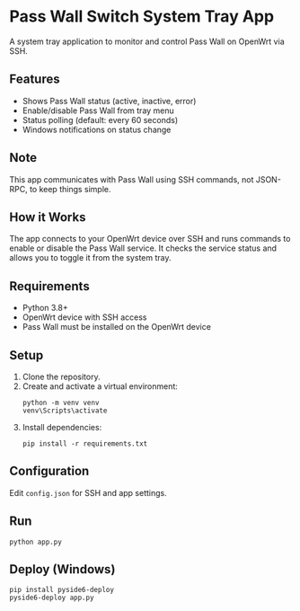 # Pass Wall Switch System Tray App

A system tray application to monitor and control Pass Wall on OpenWrt via SSH.

## Features
- Shows Pass Wall status (active, inactive, error)
- Enable/disable Pass Wall from tray menu
- Status polling (default: every 60 seconds)
- Windows notifications on status change

## Note
This app communicates with Pass Wall using SSH commands, not JSON-RPC, to keep things simple.

## How it Works
The app connects to your OpenWrt device over SSH and runs commands to enable or disable the Pass Wall service. It checks the service status and allows you to toggle it from the system tray.

## Requirements
- Python 3.8+
- OpenWrt device with SSH access
- Pass Wall must be installed on the OpenWrt device

## Setup
1. Clone the repository.
2. Create and activate a virtual environment:
   ```
   python -m venv venv
   venv\Scripts\activate
   ```
3. Install dependencies:
   ```
   pip install -r requirements.txt
   ```

## Configuration
Edit `config.json` for SSH and app settings.

## Run
```
python app.py
```

## Deploy (Windows)
```
pip install pyside6-deploy
pyside6-deploy app.py
``` 